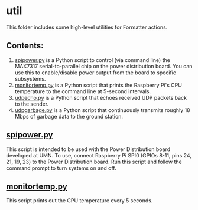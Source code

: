 # util

This folder includes some high-level utilities for Formatter actions.

## Contents:

1. [spipower.py](spipower.py) is a Python script to control (via command line) the MAX7317 serial-to-parallel chip on the power distribution board. You can use this to enable/disable power output from the board to specific subsystems.
2. [monitortemp.py](monitortemp.py) is a Python script that prints the Raspberry Pi's CPU temperature to the command line at 5-second intervals.
3. [udpecho.py](udpecho.py) is a Python script that echoes received UDP packets back to the sender.
4. [udpgarbage.py](udpgarbage.py) is a Python script that continuously transmits roughly 18 Mbps of garbage data to the ground station.

## [spipower.py](spipower.py)

This script is intended to be used with the Power Distribution board developed at UMN. To use, connect Raspberry Pi SPI0 (GPIOs 8-11, pins 24, 21, 19, 23) to the Power Distribution board. Run this script and follow the command prompt to turn systems on and off.

## [monitortemp.py](monitortemp.py)

This script prints out the CPU temperature every 5 seconds.